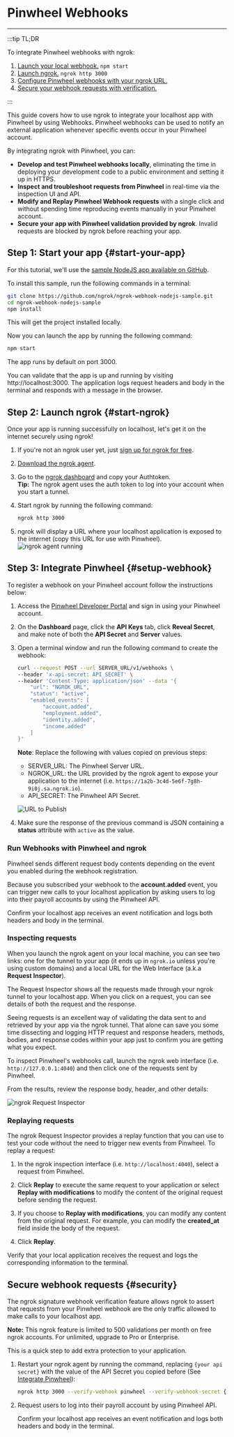 # Pinwheel Webhooks
------------

:::tip TL;DR

To integrate Pinwheel webhooks with ngrok:
1. [Launch your local webhook.](#start-your-app) `npm start`
1. [Launch ngrok.](#start-ngrok) `ngrok http 3000`
1. [Configure Pinwheel webhooks with your ngrok URL.](#setup-webhook)
1. [Secure your webhook requests with verification.](#security)

:::


This guide covers how to use ngrok to integrate your localhost app with Pinwheel by using Webhooks.
Pinwheel webhooks can be used to notify an external application whenever specific events occur in your Pinwheel account. 

By integrating ngrok with Pinwheel, you can:

- **Develop and test Pinwheel webhooks locally**, eliminating the time in deploying your development code to a public environment and setting it up in HTTPS.
- **Inspect and troubleshoot requests from Pinwheel** in real-time via the inspection UI and API.
- **Modify and Replay Pinwheel Webhook requests** with a single click and without spending time reproducing events manually in your Pinwheel account.
- **Secure your app with Pinwheel validation provided by ngrok**. Invalid requests are blocked by ngrok before reaching your app.


## **Step 1**: Start your app {#start-your-app}

For this tutorial, we'll use the [sample NodeJS app available on GitHub](https://github.com/ngrok/ngrok-webhook-nodejs-sample). 

To install this sample, run the following commands in a terminal:

```bash
git clone https://github.com/ngrok/ngrok-webhook-nodejs-sample.git
cd ngrok-webhook-nodejs-sample
npm install
```

This will get the project installed locally.

Now you can launch the app by running the following command: 

```bash
npm start
```

The app runs by default on port 3000. 

You can validate that the app is up and running by visiting http://localhost:3000. The application logs request headers and body in the terminal and responds with a message in the browser.


## **Step 2**: Launch ngrok {#start-ngrok}

Once your app is running successfully on localhost, let's get it on the internet securely using ngrok! 

1. If you're not an ngrok user yet, just [sign up for ngrok for free](https://ngrok.com/signup).

1. [Download the ngrok agent](https://ngrok.com/download).

1. Go to the [ngrok dashboard](https://dashboard.ngrok.com) and copy your Authtoken. <br />
    **Tip:** The ngrok agent uses the auth token to log into your account when you start a tunnel.
    
1. Start ngrok by running the following command:
    
    ```bash
    ngrok http 3000
    ```

1. ngrok will display a URL where your localhost application is exposed to the internet (copy this URL for use with Pinwheel).
    ![ngrok agent running](/img/integrations/launch_ngrok_tunnel.png)


## **Step 3**: Integrate Pinwheel {#setup-webhook}

To register a webhook on your Pinwheel account follow the instructions below:

1. Access the [Pinwheel Developer Portal](https://developer.getpinwheel.com/) and sign in using your Pinwheel account.

1. On the **Dashboard** page, click the **API Keys** tab, click **Reveal Secret**, and make note of both the **API Secret** and **Server** values.

1. Open a terminal window and run the following command to create the webhook:
    ```bash
    curl --request POST --url SERVER_URL/v1/webhooks \
    --header 'x-api-secret: API_SECRET' \
    --header 'Content-Type: application/json' --data '{
        "url": "NGROK_URL",
        "status": "active",
        "enabled_events": [
            "account.added",
            "employment.added",
            "identity.added",
            "income.added"
        ]
    }'
    ```
    **Note**: Replace the following with values copied on previous steps:
    - SERVER_URL: The Pinwheel Server URL. 
    - NGROK_URL: the URL provided by the ngrok agent to expose your application to the internet (i.e. `https://1a2b-3c4d-5e6f-7g8h-9i0j.sa.ngrok.io`).
    - API_SECRET: The Pinwheel API Secret.

    ![URL to Publish](img/ngrok_url_configuration_pinwheel.png)
    
1. Make sure the response of the previous command is JSON containing a **status** attribute with `active` as the value.


### Run Webhooks with Pinwheel and ngrok

Pinwheel sends different request body contents depending on the event you enabled during the webhook registration.

Because you subscribed your webhook to the **account.added** event, you can trigger new calls to your localhost application by asking users to log into their payroll accounts by using the Pinwheel API.

Confirm your localhost app receives an event notification and logs both headers and body in the terminal.


### Inspecting requests

When you launch the ngrok agent on your local machine, you can see two links: one for the tunnel to your app (it ends up in `ngrok.io` unless you're using custom domains) and a local URL for the Web Interface (a.k.a **Request Inspector**).

The Request Inspector shows all the requests made through your ngrok tunnel to your localhost app. When you click on a request, you can see details of both the request and the response.

Seeing requests is an excellent way of validating the data sent to and retrieved by your app via the ngrok tunnel. That alone can save you some time dissecting and logging HTTP request and response headers, methods, bodies, and response codes within your app just to confirm you are getting what you expect.

To inspect Pinwheel's webhooks call, launch the ngrok web interface (i.e. `http://127.0.0.1:4040`) and then click one of the requests sent by Pinwheel.

From the results, review the response body, header, and other details:

![ngrok Request Inspector](img/ngrok_introspection_pinwheel_webhooks.png)


### Replaying requests

The ngrok Request Inspector provides a replay function that you can use to test your code without the need to trigger new events from Pinwheel. To replay a request:

1. In the ngrok inspection interface (i.e. `http://localhost:4040`), select a request from Pinwheel.

1. Click **Replay** to execute the same request to your application or select **Replay with modifications** to modify the content of the original request before sending the request.

1. If you choose to **Replay with modifications**, you can modify any content from the original request. For example, you can modify the **created_at** field inside the body of the request.

1. Click **Replay**.

Verify that your local application receives the request and logs the corresponding information to the terminal.


## Secure webhook requests {#security}

The ngrok signature webhook verification feature allows ngrok to assert that requests from your Pinwheel webhook are the only traffic allowed to make calls to your localhost app.

**Note:** This ngrok feature is limited to 500 validations per month on free ngrok accounts. For unlimited, upgrade to Pro or Enterprise.

This is a quick step to add extra protection to your application.

1. Restart your ngrok agent by running the command, replacing `{your api secret}` with the value of the API Secret you copied before (See [Integrate Pinwheel](#setup-webhook)):
    
    ```bash
    ngrok http 3000 --verify-webhook pinwheel --verify-webhook-secret {your api secret}
    ```

1. Request users to log into their payroll account by using Pinwheel API.

    Confirm your localhost app receives an event notification and logs both headers and body in the terminal.
